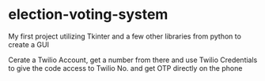 # election-voting-system
My first project utilizing Tkinter and a few other libraries from python to create a GUI  

Cerate a Twilio Account, get a number from there and use Twilio Credentials to give the code access to Twilio No. and get OTP directly on the phone
